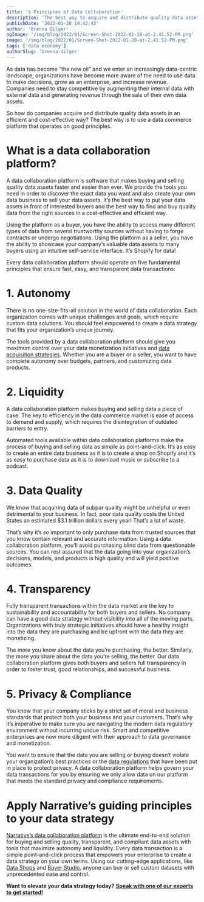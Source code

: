 ```yaml
---
title: '5 Principles of Data Collaboration'
description: 'The best way to acquire and distribute quality data assets in an efficient and cost-effective way is through a data commerce platform that operates on these 5 principles. '
publishDate: '2022-01-28 19:42:43'
author: 'Brenna Dilger'
ogImage: '/img/blog/2022/01/Screen-Shot-2022-01-28-at-2.41.52-PM.png'
image: '/img/blog/2022/01/Screen-Shot-2022-01-28-at-2.41.52-PM.png'
tags: ['data economy']
authorSlug: 'brenna-dilger'
---
```

As data has become “the new oil” and we enter an increasingly data-centric landscape, organizations have become more aware of the need to use data to make decisions, grow as an enterprise, and increase revenue. Companies need to stay competitive by augmenting their internal data with external data and generating revenue through the sale of their own data assets.

So how do companies acquire and distribute quality data assets in an efficient and cost-effective way? The best way is to use a data commerce platform that operates on good principles.

**What is a data collaboration platform?**
==========================================

A data collaboration platform is software that makes buying and selling quality data assets faster and easier than ever. We provide the tools you need in order to discover the exact data you want and also create your own data business to sell your data assets. It’s the best way to put your data assets in front of interested buyers and the best way to find and buy quality data from the right sources in a cost-effective and efficient way.

Using the platform as a buyer, you have the ability to access many different types of data from several trustworthy sources without having to forge contracts or undergo negotiations. Using the platform as a seller, you have the ability to showcase your company’s valuable data assets to many buyers using an intuitive self-service interface. It’s Shopify for data!

Every data collaboration platform should operate on five fundamental principles that ensure fast, easy, and transparent data transactions:

**1\. Autonomy** 
=================

There is no one-size-fits-all solution in the world of data collaboration. Each organization comes with unique challenges and goals, which require custom data solutions. You should feel empowered to create a data strategy that fits your organization’s unique journey.

The tools provided by a data collaboration platform should give you maximum control over your data monetization initiatives and [data acquisition strategies](https://blog.narrative.io/building-a-data-acquisition-strategy-for-2022). Whether you are a buyer or a seller, you want to have complete autonomy over budgets, partners, and customizing data products. 

**2\. Liquidity** 
==================

A data collaboration platform makes buying and selling data a piece of cake. The key to efficiency in the data commerce market is ease of access to demand and supply, which requires the disintegration of outdated barriers to entry. 

Automated tools available within data collaboration platforms make the process of buying and selling data as simple as point-and-click. It’s as easy to create an entire data business as it is to create a shop on Shopify and it’s as easy to purchase data as it is to download music or subscribe to a podcast. 

**3\. Data Quality**
====================

We know that acquiring data of subpar quality might be unhelpful or even detrimental to your business. In fact, poor data quality costs the United States an estimated $3.1 trillion dollars every year! That’s a lot of waste. 

That’s why it’s so important to only purchase data from trusted sources that you know contain relevant and accurate information. Using a data collaboration platform, you’ll avoid purchasing blind data from questionable sources. You can rest assured that the data going into your organization’s decisions, models, and products is high quality and will yield positive outcomes.

**4\. Transparency** 
=====================

Fully transparent transactions within the data market are the key to sustainability and accountability for both buyers and sellers. No company can have a good data strategy without visibility into all of the moving parts. Organizations with truly strategic initiatives should have a healthy insight into the data they are purchasing and be upfront with the data they are monetizing. 

The more you know about the data you’re purchasing, the better. Similarly, the more you share about the data you’re selling, the better. Our data collaboration platform gives both buyers and sellers full transparency in order to foster trust, good relationships, and successful business.

**5\. Privacy & Compliance**
============================

You know that your company sticks by a strict set of moral and business standards that protect both your business and your customers. That’s why it’s imperative to make sure you are navigating the modern data regulatory environment without incurring undue risk. Smart and competitive enterprises are now more diligent with their approach to data governance and monetization. 

You want to ensure that the data you are selling or buying doesn’t violate your organization’s best practices or the [data regulations](https://kb.narrative.io/regulations-compliance-privacy) that have been put in place to protect privacy. A data collaboration platform helps govern your data transactions for you by ensuring we only allow data on our platform that meets the standard privacy and compliance requirements. 

**Apply Narrative’s guiding principles to your data strategy**
==============================================================

[Narrative’s data collaboration platform](https://www.narrative.io/data-commerce-platform) is the ultimate end-to-end solution for buying and selling quality, transparent, and compliant data assets with tools that maximize autonomy and liquidity. Every data transaction is a simple point-and-click process that empowers your enterprise to create a data strategy on your own terms. Using our cutting-edge applications, like [Data Shops](https://www.narrative.io/data-shops) and [Buyer Studio](https://www.narrative.io/buyer-studio), anyone can buy or sell custom datasets with unprecedented ease and control.

**Want to elevate your data strategy today?** [**Speak with one of our experts to get started!**](https://www.narrative.io/demo?hsCtaTracking=e08f0c95-7f48-4f72-9447-dfc519a8f306%7C13036f93-4774-432c-a24e-67f517ec4034)
